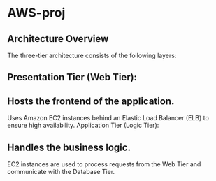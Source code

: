 # AWS-proj

## Architecture Overview
The three-tier architecture consists of the following layers:

## Presentation Tier (Web Tier):

## Hosts the frontend of the application.
Uses Amazon EC2 instances behind an Elastic Load Balancer (ELB) to ensure high availability.
Application Tier (Logic Tier):

## Handles the business logic.
EC2 instances are used to process requests from the Web Tier and communicate with the Database Tier.
